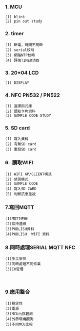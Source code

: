 ### 1. MCU 
    (1) blink
    (2) pin out study
    
### 2.  timer
    (1) 斷電，時間不間斷
    (2) serial校時
    (3) 網路NTP校時
    (4) 評估TIMER功效
    
### 3. 20*04 LCD    
    (1) DISPLAY
  
### 4.  NFC PN532 / PN522
    (1) 選擇函式庫
    (2) 讀取卡片資料
    (3) SAMPLE CODE STUDY
   
### 5.  SD card
    (1) 寫入資料
    (2) 有無SD card
    (3) 重設SD card

### 6.  讀取WIFI
    (1) WIFI AP/CLIENT模式
    (2) 偵測模式
    (3) SAMPLE CODE
    (4) 寫入SD CARD
    (5) 判斷訊息重複
    
### 7.寫回MQTT
    (1)MQTT連線
    (2)保持連線
    (3)PUBLISH資料
    (4)PUBLISH  WIFI 資料

### 8.同時處理SERIAL MQTT NFC
    (1)多工安排
    (2)同時處理不同作業
    (3)IO管理
    
### 9.應用整合
    (1)穩定性
    (2)電源
    (3)MCU內存觀測
    (4)外界環境觀測
    (5)不同MCU比較
    

